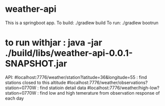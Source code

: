 # weather-api
This is a springboot app.
To build: ./gradlew build
To run: ./gradlew bootrun
# to run withjar : java -jar ./build/libs/weather-api-0.0.1-SNAPSHOT.jar

API: 
#localhost:7776/weather/station?latitude=36&longitude=55 : find stations closed to this altitude
#localhost:7776/weather/observations?station=0770W : find statioin detail data
#localhost:7776/weather/high-low?station=0770W : find low and high temerature from observation response of each day
